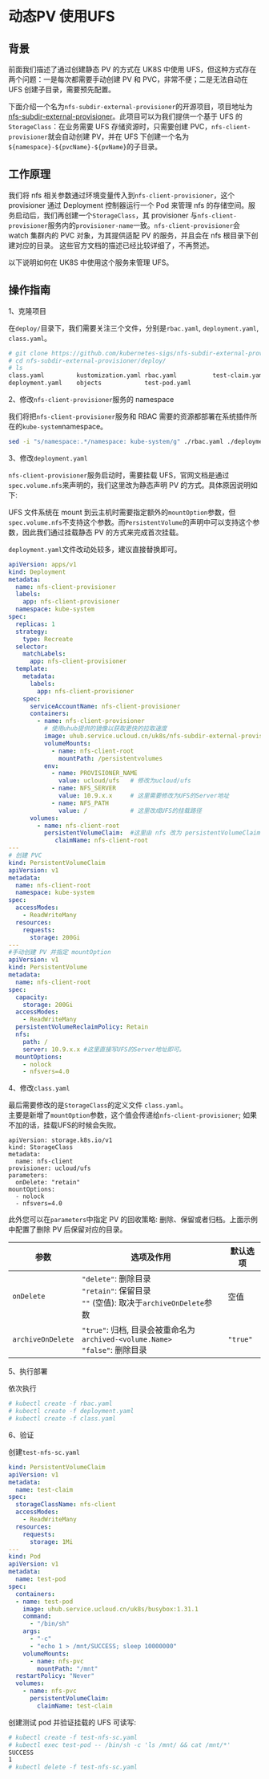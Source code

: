 # 动态PV 使用UFS

## 背景

前面我们描述了通过创建静态 PV 的方式在 UK8S 中使用 UFS，但这种方式存在两个问题：一是每次都需要手动创建 PV 和 PVC，非常不便；二是无法自动在 UFS 创建子目录，需要预先配置。   

下面介绍一个名为`nfs-subdir-external-provisioner`的开源项目，项目地址为 [nfs-subdir-external-provisioner](https://github.com/kubernetes-sigs/nfs-subdir-external-provisioner)。此项目可以为我们提供一个基于 UFS 的`StorageClass`：在业务需要 UFS 存储资源时，只需要创建 PVC，`nfs-client-provisioner`就会自动创建 PV，并在 UFS 下创建一个名为`${namespace}-${pvcName}-${pvName}`的子目录。

## 工作原理

我们将 nfs 相关参数通过环境变量传入到`nfs-client-provisioner`，这个 provisioner 通过 Deployment 控制器运行一个 Pod 来管理 nfs 的存储空间。服务启动后，我们再创建一个`StorageClass`，其 provisioner 与`nfs-client-provisioner`服务内的`provisioner-name`一致。`nfs-client-provisioner`会 watch 集群内的 PVC 对象，为其提供适配 PV 的服务，并且会在 nfs 根目录下创建对应的目录。 这些官方文档的描述已经比较详细了，不再赘述。  
   
以下说明如何在 UK8S 中使用这个服务来管理 UFS。

## 操作指南

1、克隆项目   

在`deploy/`目录下，我们需要关注三个文件，分别是`rbac.yaml`, `deployment.yaml`, `class.yaml`。

```bash
# git clone https://github.com/kubernetes-sigs/nfs-subdir-external-provisioner.git
# cd nfs-subdir-external-provisioner/deploy/
# ls
class.yaml         kustomization.yaml rbac.yaml          test-claim.yaml
deployment.yaml    objects            test-pod.yaml
```

2、修改`nfs-client-provisioner`服务的 namespace

我们将把`nfs-client-provisioner`服务和 RBAC 需要的资源都部署在系统插件所在的`kube-system`namespace。

```bash
sed -i "s/namespace:.*/namespace: kube-system/g" ./rbac.yaml ./deployment.yaml
```

3、修改`deployment.yaml`

`nfs-client-provisioner`服务启动时，需要挂载 UFS，官网文档是通过`spec.volume.nfs`来声明的，我们这里改为静态声明 PV 的方式。具体原因说明如下:

UFS 文件系统在 mount 到云主机时需要指定额外的`mountOption`参数，但`spec.volume.nfs`不支持这个参数。而`PersistentVolume`的声明中可以支持这个参数，因此我们通过挂载静态 PV 的方式来完成首次挂载。

`deployment.yaml`文件改动处较多，建议直接替换即可。

```yaml
apiVersion: apps/v1
kind: Deployment
metadata:
  name: nfs-client-provisioner
  labels:
    app: nfs-client-provisioner
  namespace: kube-system
spec:
  replicas: 1
  strategy:
    type: Recreate
  selector:
    matchLabels:
      app: nfs-client-provisioner
  template:
    metadata:
      labels:
        app: nfs-client-provisioner
    spec:
      serviceAccountName: nfs-client-provisioner
      containers:
        - name: nfs-client-provisioner
          # 使用uhub提供的镜像以获取更快的拉取速度
          image: uhub.service.ucloud.cn/uk8s/nfs-subdir-external-provisioner:v4.0.2
          volumeMounts:
            - name: nfs-client-root
              mountPath: /persistentvolumes
          env:
            - name: PROVISIONER_NAME
              value: ucloud/ufs   # 修改为ucloud/ufs
            - name: NFS_SERVER
              value: 10.9.x.x     # 这里需要修改为UFS的Server地址
            - name: NFS_PATH
              value: /            # 这里改成UFS的挂载路径
      volumes:
        - name: nfs-client-root
          persistentVolumeClaim:  #这里由 nfs 改为 persistentVolumeClaim
             claimName: nfs-client-root
---
# 创建 PVC
kind: PersistentVolumeClaim
apiVersion: v1
metadata:
  name: nfs-client-root
  namespace: kube-system
spec:
  accessModes:
    - ReadWriteMany
  resources:
    requests:
      storage: 200Gi
---
#手动创建 PV 并指定 mountOption
apiVersion: v1
kind: PersistentVolume
metadata:
  name: nfs-client-root
spec:
  capacity:
    storage: 200Gi
  accessModes:
    - ReadWriteMany
  persistentVolumeReclaimPolicy: Retain
  nfs:
    path: /
    server: 10.9.x.x #这里直接写UFS的Server地址即可。
  mountOptions:
    - nolock
    - nfsvers=4.0
```

4、修改`class.yaml`

最后需要修改的是`StorageClass`的定义文件 `class.yaml`。   
主要是新增了`mountOption`参数，这个值会传递给`nfs-client-provisioner`; 如果不加的话，挂载UFS的时候会失败。


```
apiVersion: storage.k8s.io/v1
kind: StorageClass
metadata:
  name: nfs-client
provisioner: ucloud/ufs
parameters:
  onDelete: "retain"
mountOptions:
  - nolock
  - nfsvers=4.0
```

此外您可以在`parameters`中指定 PV 的回收策略: 删除、保留或者归档。上面示例中配置了删除 PV 后保留对应的目录。

| 参数              | 选项及作用                                                   | 默认选项 |
| ----------------- | ------------------------------------------------------------ | -------- |
| `onDelete`        | `"delete"`: 删除目录<br> `"retain"`: 保留目录<br> `""` (空值): 取决于`archiveOnDelete`参数 | 空值     |
| `archiveOnDelete` | `"true"`: 归档, 目录会被重命名为`archived-<volume.Name>`<br> `"false"`: 删除目录 | `"true"` |


5、执行部署

依次执行

```bash
# kubectl create -f rbac.yaml
# kubectl create -f deployment.yaml
# kubectl create -f class.yaml
```

6、验证

创建`test-nfs-sc.yaml`

```yaml
kind: PersistentVolumeClaim
apiVersion: v1
metadata:
  name: test-claim
spec:
  storageClassName: nfs-client
  accessModes:
    - ReadWriteMany
  resources:
    requests:
      storage: 1Mi
---
kind: Pod
apiVersion: v1
metadata:
  name: test-pod
spec:
  containers:
  - name: test-pod
    image: uhub.service.ucloud.cn/uk8s/busybox:1.31.1
    command:
      - "/bin/sh"
    args:
      - "-c"
      - "echo 1 > /mnt/SUCCESS; sleep 10000000"
    volumeMounts:
      - name: nfs-pvc
        mountPath: "/mnt"
  restartPolicy: "Never"
  volumes:
    - name: nfs-pvc
      persistentVolumeClaim:
        claimName: test-claim
```

创建测试 pod 并验证挂载的 UFS 可读写:

```bash
# kubectl create -f test-nfs-sc.yaml
# kubectl exec test-pod -- /bin/sh -c 'ls /mnt/ && cat /mnt/*'
SUCCESS
1
# kubectl delete -f test-nfs-sc.yaml
```
